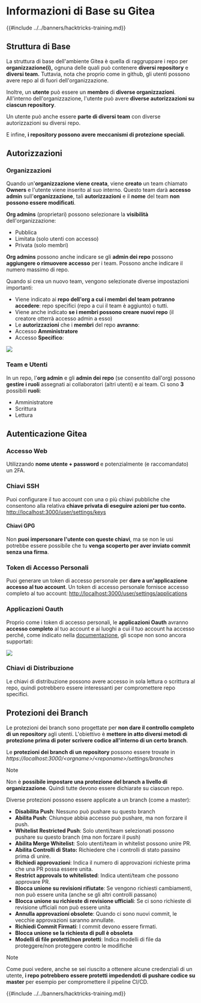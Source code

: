 # Informazioni di Base su Gitea

{{#include ../../banners/hacktricks-training.md}}

## Struttura di Base

La struttura di base dell'ambiente Gitea è quella di raggruppare i repo per **organizzazione(i),** ognuna delle quali può contenere **diversi repository** e **diversi team.** Tuttavia, nota che proprio come in github, gli utenti possono avere repo al di fuori dell'organizzazione.

Inoltre, un **utente** può essere un **membro** di **diverse organizzazioni**. All'interno dell'organizzazione, l'utente può avere **diverse autorizzazioni su ciascun repository**.

Un utente può anche essere **parte di diversi team** con diverse autorizzazioni su diversi repo.

E infine, **i repository possono avere meccanismi di protezione speciali**.

## Autorizzazioni

### Organizzazioni

Quando un'**organizzazione viene creata**, viene **creato** un team chiamato **Owners** e l'utente viene inserito al suo interno. Questo team darà **accesso admin** sull'**organizzazione**, tali **autorizzazioni** e il **nome** del team **non possono essere modificati**.

**Org admins** (proprietari) possono selezionare la **visibilità** dell'organizzazione:

- Pubblica
- Limitata (solo utenti con accesso)
- Privata (solo membri)

**Org admins** possono anche indicare se gli **admin dei repo** possono **aggiungere o rimuovere accesso** per i team. Possono anche indicare il numero massimo di repo.

Quando si crea un nuovo team, vengono selezionate diverse impostazioni importanti:

- Viene indicato ai **repo dell'org a cui i membri del team potranno accedere**: repo specifici (repo a cui il team è aggiunto) o tutti.
- Viene anche indicato **se i membri possono creare nuovi repo** (il creatore otterrà accesso admin a esso)
- Le **autorizzazioni** che i **membri** del repo **avranno**:
- Accesso **Amministratore**
- Accesso **Specifico**:

![](<../../images/image (118).png>)

### Team e Utenti

In un repo, l'**org admin** e gli **admin dei repo** (se consentito dall'org) possono **gestire i ruoli** assegnati ai collaboratori (altri utenti) e ai team. Ci sono **3** possibili **ruoli**:

- Amministratore
- Scrittura
- Lettura

## Autenticazione Gitea

### Accesso Web

Utilizzando **nome utente + password** e potenzialmente (e raccomandato) un 2FA.

### **Chiavi SSH**

Puoi configurare il tuo account con una o più chiavi pubbliche che consentono alla relativa **chiave privata di eseguire azioni per tuo conto.** [http://localhost:3000/user/settings/keys](http://localhost:3000/user/settings/keys)

#### **Chiavi GPG**

Non **puoi impersonare l'utente con queste chiavi**, ma se non le usi potrebbe essere possibile che tu **venga scoperto per aver inviato commit senza una firma**.

### **Token di Accesso Personali**

Puoi generare un token di accesso personale per **dare a un'applicazione accesso al tuo account**. Un token di accesso personale fornisce accesso completo al tuo account: [http://localhost:3000/user/settings/applications](http://localhost:3000/user/settings/applications)

### Applicazioni Oauth

Proprio come i token di accesso personali, le **applicazioni Oauth** avranno **accesso completo** al tuo account e ai luoghi a cui il tuo account ha accesso perché, come indicato nella [documentazione](https://docs.gitea.io/en-us/oauth2-provider/#scopes), gli scope non sono ancora supportati:

![](<../../images/image (194).png>)

### Chiavi di Distribuzione

Le chiavi di distribuzione possono avere accesso in sola lettura o scrittura al repo, quindi potrebbero essere interessanti per compromettere repo specifici.

## Protezioni dei Branch

Le protezioni dei branch sono progettate per **non dare il controllo completo di un repository** agli utenti. L'obiettivo è **mettere in atto diversi metodi di protezione prima di poter scrivere codice all'interno di un certo branch**.

Le **protezioni dei branch di un repository** possono essere trovate in _https://localhost:3000/\<orgname>/\<reponame>/settings/branches_

> [!NOTE]
> Non è **possibile impostare una protezione del branch a livello di organizzazione**. Quindi tutte devono essere dichiarate su ciascun repo.

Diverse protezioni possono essere applicate a un branch (come a master):

- **Disabilita Push**: Nessuno può pushare su questo branch
- **Abilita Push**: Chiunque abbia accesso può pushare, ma non forzare il push.
- **Whitelist Restricted Push**: Solo utenti/team selezionati possono pushare su questo branch (ma non forzare il push)
- **Abilita Merge Whitelist**: Solo utenti/team in whitelist possono unire PR.
- **Abilita Controlli di Stato:** Richiedere che i controlli di stato passino prima di unire.
- **Richiedi approvazioni**: Indica il numero di approvazioni richieste prima che una PR possa essere unita.
- **Restrict approvals to whitelisted**: Indica utenti/team che possono approvare PR.
- **Blocca unione su revisioni rifiutate**: Se vengono richiesti cambiamenti, non può essere unita (anche se gli altri controlli passano)
- **Blocca unione su richieste di revisione ufficiali**: Se ci sono richieste di revisione ufficiali non può essere unita
- **Annulla approvazioni obsolete**: Quando ci sono nuovi commit, le vecchie approvazioni saranno annullate.
- **Richiedi Commit Firmati**: I commit devono essere firmati.
- **Blocca unione se la richiesta di pull è obsoleta**
- **Modelli di file protetti/non protetti**: Indica modelli di file da proteggere/non proteggere contro le modifiche

> [!NOTE]
> Come puoi vedere, anche se sei riuscito a ottenere alcune credenziali di un utente, **i repo potrebbero essere protetti impedendoti di pushare codice su master** per esempio per compromettere il pipeline CI/CD.

{{#include ../../banners/hacktricks-training.md}}
